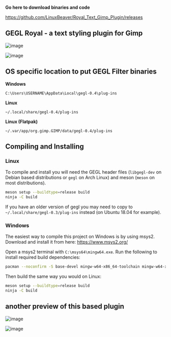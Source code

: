 **Go here to download binaries and code**

https://github.com/LinuxBeaver/Royal_Text_Gimp_Plugin/releases

## GEGL Royal - a text styling plugin for Gimp

![image](https://github.com/LinuxBeaver/Royal_Text_Gimp_Plugin/assets/78667207/e398f9b4-c4a6-4062-90cd-11a09fa49991)

![image](https://github.com/LinuxBeaver/Royal_Text_Gimp_Plugin/assets/78667207/f2be1d99-325c-4001-b03c-8676d4f2b9c6)



## OS specific location to put GEGL Filter binaries 

**Windows**

`C:\Users\USERNAME\AppData\Local\gegl-0.4\plug-ins`
 
**Linux**

`~/.local/share/gegl-0.4/plug-ins`
 
**Linux (Flatpak)**

 `~/.var/app/org.gimp.GIMP/data/gegl-0.4/plug-ins`



## Compiling and Installing

### Linux

To compile and install you will need the GEGL header files (`libgegl-dev` on
Debian based distributions or `gegl` on Arch Linux) and meson (`meson` on
most distributions).

```bash
meson setup --buildtype=release build
ninja -C build

```

If you have an older version of gegl you may need to copy to `~/.local/share/gegl-0.3/plug-ins`
instead (on Ubuntu 18.04 for example).

### Windows

The easiest way to compile this project on Windows is by using msys2.  Download
and install it from here: https://www.msys2.org/

Open a msys2 terminal with `C:\msys64\mingw64.exe`.  Run the following to
install required build dependencies:

```bash
pacman --noconfirm -S base-devel mingw-w64-x86_64-toolchain mingw-w64-x86_64-meson mingw-w64-x86_64-gegl
```

Then build the same way you would on Linux:

```bash
meson setup --buildtype=release build
ninja -C build
```
## another preview of this based plugin

![image](https://github.com/LinuxBeaver/Royal_Text_Gimp_Plugin/assets/78667207/4f159808-5b82-40ef-bf09-7fa6c7247056)

![image](https://github.com/LinuxBeaver/Royal_Text_Gimp_Plugin/assets/78667207/401e361d-a1cc-4e90-9d59-19d1e9425c8c)



